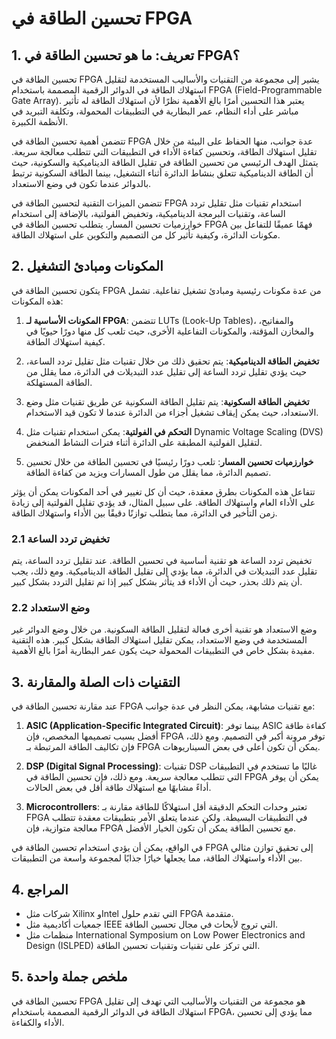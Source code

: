 # تحسين الطاقة في FPGA

## 1. تعريف: ما هو **تحسين الطاقة في FPGA**؟
تحسين الطاقة في FPGA يشير إلى مجموعة من التقنيات والأساليب المستخدمة لتقليل استهلاك الطاقة في الدوائر الرقمية المصممة باستخدام FPGA (Field-Programmable Gate Array). يعتبر هذا التحسين أمرًا بالغ الأهمية نظرًا لأن استهلاك الطاقة له تأثير مباشر على أداء النظام، عمر البطارية في التطبيقات المحمولة، وتكلفة التبريد في الأنظمة الكبيرة. 

تتضمن أهمية تحسين الطاقة في FPGA عدة جوانب، منها الحفاظ على البيئة من خلال تقليل استهلاك الطاقة، وتحسين كفاءة الأداء في التطبيقات التي تتطلب معالجة سريعة. يتمثل الهدف الرئيسي من تحسين الطاقة في تقليل الطاقة الديناميكية والسكونية، حيث أن الطاقة الديناميكية تتعلق بنشاط الدائرة أثناء التشغيل، بينما الطاقة السكونية ترتبط بالدوائر عندما تكون في وضع الاستعداد.

تتضمن الميزات التقنية لتحسين الطاقة في FPGA استخدام تقنيات مثل تقليل تردد الساعة، وتقنيات البرمجة الديناميكية، وتخفيض الفولتية، بالإضافة إلى استخدام خوارزميات تحسين المسار. يتطلب تحسين الطاقة في FPGA فهمًا عميقًا للتفاعل بين مكونات الدائرة، وكيفية تأثير كل من التصميم والتكوين على استهلاك الطاقة.

## 2. المكونات ومبادئ التشغيل
يتكون تحسين الطاقة في FPGA من عدة مكونات رئيسية ومبادئ تشغيل تفاعلية. تشمل هذه المكونات:

1. **المكونات الأساسية لـ FPGA**: تتضمن LUTs (Look-Up Tables)، والمفاتيح، والمخازن المؤقتة، والمكونات التفاعلية الأخرى، حيث تلعب كل منها دورًا حيويًا في كيفية استهلاك الطاقة. 

2. **تخفيض الطاقة الديناميكية**: يتم تحقيق ذلك من خلال تقنيات مثل تقليل تردد الساعة، حيث يؤدي تقليل تردد الساعة إلى تقليل عدد التبديلات في الدائرة، مما يقلل من الطاقة المستهلكة.

3. **تخفيض الطاقة السكونية**: يتم تقليل الطاقة السكونية عن طريق تقنيات مثل وضع الاستعداد، حيث يمكن إيقاف تشغيل أجزاء من الدائرة عندما لا تكون قيد الاستخدام.

4. **التحكم في الفولتية**: يمكن استخدام تقنيات مثل Dynamic Voltage Scaling (DVS) لتقليل الفولتية المطبقة على الدائرة أثناء فترات النشاط المنخفض.

5. **خوارزميات تحسين المسار**: تلعب دورًا رئيسيًا في تحسين الطاقة من خلال تحسين تصميم الدائرة، مما يقلل من طول المسارات ويزيد من كفاءة الطاقة.

تتفاعل هذه المكونات بطرق معقدة، حيث أن كل تغيير في أحد المكونات يمكن أن يؤثر على الأداء العام واستهلاك الطاقة. على سبيل المثال، قد يؤدي تقليل الفولتية إلى زيادة زمن التأخير في الدائرة، مما يتطلب توازنًا دقيقًا بين الأداء واستهلاك الطاقة.

### 2.1 تخفيض تردد الساعة
تخفيض تردد الساعة هو تقنية أساسية في تحسين الطاقة. عند تقليل تردد الساعة، يتم تقليل عدد التبديلات في الدائرة، مما يؤدي إلى تقليل الطاقة الديناميكية. ومع ذلك، يجب أن يتم ذلك بحذر، حيث أن الأداء قد يتأثر بشكل كبير إذا تم تقليل التردد بشكل كبير.

### 2.2 وضع الاستعداد
وضع الاستعداد هو تقنية أخرى فعالة لتقليل الطاقة السكونية. من خلال وضع الدوائر غير المستخدمة في وضع الاستعداد، يمكن تقليل استهلاك الطاقة بشكل كبير. هذه التقنية مفيدة بشكل خاص في التطبيقات المحمولة حيث يكون عمر البطارية أمرًا بالغ الأهمية.

## 3. التقنيات ذات الصلة والمقارنة
عند مقارنة تحسين الطاقة في FPGA مع تقنيات مشابهة، يمكن النظر في عدة جوانب:

1. **ASIC (Application-Specific Integrated Circuit)**: بينما توفر ASIC كفاءة طاقة أفضل بسبب تصميمها المخصص، فإن FPGA توفر مرونة أكبر في التصميم. ومع ذلك، فإن تكاليف الطاقة المرتبطة بـ FPGA يمكن أن تكون أعلى في بعض السيناريوهات.

2. **DSP (Digital Signal Processing)**: تقنيات DSP غالبًا ما تستخدم في التطبيقات التي تتطلب معالجة سريعة. ومع ذلك، فإن تحسين الطاقة في FPGA يمكن أن يوفر أداءً مشابهًا مع استهلاك طاقة أقل في بعض الحالات.

3. **Microcontrollers**: تعتبر وحدات التحكم الدقيقة أقل استهلاكًا للطاقة مقارنة بـ FPGA في التطبيقات البسيطة. ولكن عندما يتعلق الأمر بتطبيقات معقدة تتطلب معالجة متوازية، فإن FPGA مع تحسين الطاقة يمكن أن تكون الخيار الأفضل.

في الواقع، يمكن أن يؤدي استخدام تحسين الطاقة في FPGA إلى تحقيق توازن مثالي بين الأداء واستهلاك الطاقة، مما يجعلها خيارًا جذابًا لمجموعة واسعة من التطبيقات.

## 4. المراجع
- شركات مثل Xilinx وIntel التي تقدم حلول FPGA متقدمة.
- جمعيات أكاديمية مثل IEEE التي تروج لأبحاث في مجال تحسين الطاقة.
- منظمات مثل International Symposium on Low Power Electronics and Design (ISLPED) التي تركز على تقنيات وتقنيات تحسين الطاقة.

## 5. ملخص جملة واحدة
تحسين الطاقة في FPGA هو مجموعة من التقنيات والأساليب التي تهدف إلى تقليل استهلاك الطاقة في الدوائر الرقمية المصممة باستخدام FPGA، مما يؤدي إلى تحسين الأداء والكفاءة.